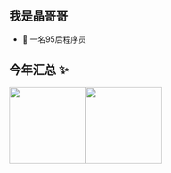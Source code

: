 ## 我是晶哥哥

- 🐧 一名95后程序员

## 今年汇总 ✨

<img align="" height="137px" src="https://github-readme-stats.vercel.app/api?username=xiaoxiaojingge&hide_title=true&hide_border=true&show_icons=true&include_all_commits=true&line_height=21&bg_color=0,EC6C6C,FFD479,FFFC79,73FA79&theme=graywhite&locale=cn" /><img align="" height="137px" src="https://github-readme-stats.vercel.app/api/top-langs/?username=xiaoxiaojingge&hide_title=true&hide_border=true&layout=compact&bg_color=0,73FA79,73FDFF,D783FF&theme=graywhite&locale=cn" />

